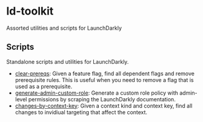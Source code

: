 # ld-toolkit
Assorted utilities and scripts for LaunchDarkly


## Scripts
Standalone scripts and utilities for LaunchDarkly.

- [clear-prereqs](./scripts/clear-prereqs/README.md): Given a feature flag, find all dependent flags and remove prerequisite rules. This is useful when you need to remove a flag that is used as a prerequisite.
- [generate-admin-custom-role](./scripts/generate-admin-custom-role/README.md): Generate a custom role policy with admin-level permissions by scraping the LaunchDarkly documentation.
- [changes-by-context-key](./scripts/changes-by-context-key/README.md): Given a context kind and context key, find all changes to invidiual targeting that affect the context.
